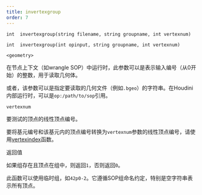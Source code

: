 ```yaml
---
title: invertexgroup
order: 7
---
```

`int  invertexgroup(string filename, string groupname, int vertexnum)`

`int  invertexgroup(int opinput, string groupname, int vertexnum)`

`<geometry>`

在节点上下文（如wrangle SOP）中运行时，此参数可以是表示输入编号（从0开始）的整数，用于读取几何体。

或者，该参数可以是指定要读取的几何文件（例如`.bgeo`）的字符串。在Houdini内部运行时，可以是`op:/path/to/sop`引用。

`vertexnum`

要测试的顶点的线性顶点编号。

要将基元编号和该基元内的顶点编号转换为`vertexnum`参数的线性顶点编号，请使用[vertexindex](vertexindex.html "将基元/顶点对转换为线性顶点。")函数。

返回值

如果组存在且顶点在组中，则返回`1`，否则返回`0`。

此函数可以使用临时组，如`42p0-2`。它遵循SOP组命名约定，特别是空字符串表示所有顶点。